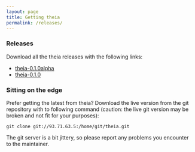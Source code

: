```yaml
---
layout: page
title: Getting theia
permalink: /releases/
---
```


### Releases
Download all the theia releases with the following links:

* [theia-0.1.0alpha](theia-0.1.0alpha.tar.gz)
* [theia-0.1.0](theia-0.1.0.tar.gz)

### Sitting on the edge
Prefer getting the latest from theia? Download the live version from the git repository with to following command (caution: the live git version may be broken and not fit for your purposes):

`git clone git://93.71.63.5:/home/git/theia.git`

The git server is a bit jittery, so please report any problems you encounter to the maintainer.
